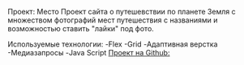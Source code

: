 Проект: Место
Проект сайта о путешевствии по планете Земля с множеством фотографий мест путешествия с названиями и возможностью ставить "лайки" под фото.


Используемые технологии:
-Flex
-Grid
-Адаптивная верстка
-Медиазапросы
-Java Script
[Прoект на Github:](https://dorofeeva-olga74.github.io/Mesto/index.html)